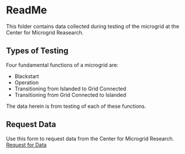 # ReadMe
This folder contains data collected during testing of the microgrid at the Center for Microgrid Reasearch.

## Types of Testing
Four fundamental functions of a microgrid are:
- Blackstart
- Operation
- Transitioning from Islanded to Grid Connected
- Transitioning from Grid Connected to Islanded

The data herein is from testing of each of these functions.

## Request Data
Use this form to request data from the Center for Microgrid Research. <br>
[Request for Data](https://forms.office.com/Pages/ResponsePage.aspx?id=ef-BoIwx7EWV8zjrwoAUcu-vukI7k7dNlMyaJ19ycY5URVk0NDZGS0JRWklQQVpITFhHMEg1NTk1TC4u)

